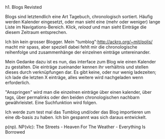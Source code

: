 h1. Blogs Revisted

Blogs sind letztendlich eine Art Tagebuch, chronologisch sortiert.
Häufig werden Kalender eingesetzt, oder man sieht eine (mehr oder
weniger) lange Liste im Navigations-Bereich. Klick, _reload_ und man
sieht Einträge die diesem Zeitraum entsprechen.

Ich bin kein grosser Blogger. Mein
"tumblog":http://ackro.org/~mit/polis/ macht mir spass, aber speziell
dabei fehlt mir die chronologische reihenfolge und zusammenhänge der
einzelnen einträge untereinander.

Mein Gedanke dazu ist es nun, das interface zum Blog wie einen
Kalender zu gestalten. Die einträge zueinander kennen ihr verhältnis
und stellen dieses durch verknüpfungen dar. Es gibt keine, oder nur
wenig ladezeiten; ich lade die letzten X einträge, alles weitere wird
nachgeladen wenn erforderlich.

"Anspringen" wird man die einzelnen einträge über einen kalender, über
tags, über permalinks oder den beiden chronologischen nachbarn
gewährleistet.
Eine Suchfunktion wird folgen.

Ich werde zum test mal das Tumblog und/oder das Blog importieren um
eine db-basis zu haben.
Ich bin gespannt was sich daraus entwickelt.

p(np). NP(vlc): The Streets - Heaven For The Weather - Everything Is Borrowed
